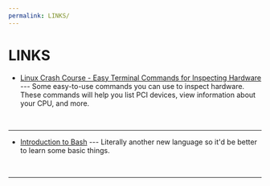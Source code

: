```yaml
---
permalink: LINKS/
---
```


# LINKS

* [Linux Crash Course - Easy Terminal Commands for Inspecting Hardware](https://youtu.be/oGyJr-iUwt8?si=59V2boc0XfmlFekg) --- 
Some easy-to-use commands you can use to inspect hardware. 
These commands will help you list PCI devices, view information about your CPU, and more.
<br>
<hr>

* [Introduction to Bash](https://cs.lmu.edu/~ray/notes/bash/#:~:text=Bash%2C%20the%20Bourne%2DAgain%20Shell,Command%20line%20editing) ---
Literally another new language so it'd be better to learn some basic things.
<br>
<hr>
